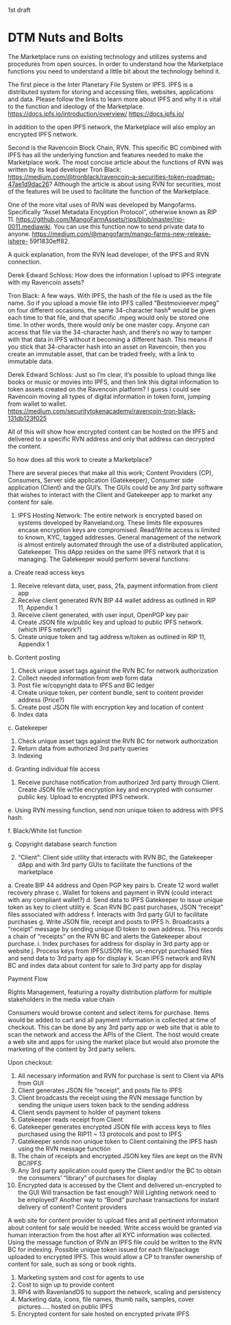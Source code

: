 1st draft

# DTM Nuts and Bolts

The Marketplace runs on existing technology and utilizes systems and procedures from open sources. In
order to understand how the Marketplace functions you need to understand a little bit about the
technology behind it.

The first piece is the Inter Planetary File System or IPFS. IPFS is a distributed system for storing and
accessing files, websites, applications and data. Please follow the links to learn more about IPFS and
why it is vital to the function and ideology of the Marketplace.
https://docs.ipfs.io/introduction/overview/ https://docs.ipfs.io/

In addition to the open IPFS network, the Marketplace will also employ an encrypted IPFS network.

Second is the Ravencoin Block Chain, RVN. This specific BC combined with IPFS has all the underlying
function and features needed to make the Marketplace work. The most concise article about the
functions of RVN was written by its lead developer Tron Black:
https://medium.com/@tronblack/ravencoin-a-securities-token-roadmap-47ae1d9dac26? Although the
article is about using RVN for securities, most of the features will be used to facilitate the function of the
Marketplace.

One of the more vital uses of RVN was developed by Mangofarms. Specifically “Asset Metadata
Encyption Protocol”, otherwise known as RIP 11.
https://github.com/MangoFarmAssets/rips/blob/master/rip-0011.mediawiki. You can use this function
now to send private data to anyone. https://medium.com/@mangofarm/mango-farms-new-release-ishere-
59f1830eff82.

A quick explanation, from the RVN lead developer, of the IPFS and RVN connection.

Derek Edward Schloss: How does the information I upload to IPFS integrate with my Ravencoin assets?

Tron Black: A few ways. With IPFS, the hash of the file is used as the file name. So if you upload a movie
file into IPFS called “Bestmovieever.mpeg” on four different occasions, the same 34-character hash⁸ would
be given each time to that file, and that specific .mpeg would only be stored one time. In other words,
there would only be one master copy. Anyone can access that file via the 34-character hash, and there’s
no way to tamper with that data in IPFS without it becoming a different hash. This means if you stick that
34-character hash into an asset on Ravencoin, then you create an immutable asset, that can be traded
freely, with a link to immutable data.

Derek Edward Schloss: Just so I’m clear, it’s possible to upload things like books or music or movies into
IPFS, and then link this digital information to token assets created on the Ravencoin platform? I guess I
could see Ravencoin moving all types of digital information in token form, jumping from wallet to wallet.
https://medium.com/securitytokenacademy/ravencoin-tron-black-131db123f025

All of this will show how encrypted content can be hosted on the IPFS and delivered to a specific RVN
address and only that address can decrypted the content.

So how does all this work to create a Marketplace?

There are several pieces that make all this work; Content Providers (CP), Consumers, Server side
application (Gatekeeper), Consumer side application (Client) and the GUI’s. The GUIs could be any 3rd
party software that wishes to interact with the Client and Gatekeeper app to market any content for
sale.

1. IPFS Hosting Network: The entire network is encrypted based on systems developed by
Ranveland.org. These limits file exposures encase encryption keys are compromised.
Read/Write access is limited to known, KYC, tagged addresses. General management of the
network is almost entirely automated through the use of a distributed application, Gatekeeper.
This dApp resides on the same IPFS network that it is managing. The Gatekeeper would perform
several functions:

a. Create read access keys
1. Receive relevant data, user, pass, 2fa, payment information from client app
2. Receive client generated RVN BIP 44 wallet address as outlined in RIP 11, Appendix 1
3. Receive client generated, with user input, OpenPGP key pair
4. Create JSON file w/public key and upload to public IPFS network. (which IPFS network?)
5. Create unique token and tag address w/token as outlined in RIP 11, Appendix 1

b. Content posting
1. Check unique asset tags against the RVN BC for network authorization
2. Collect needed information from web form data
3. Post file w/copyright data to IPFS and BC ledger
4. Create unique token, per content bundle, sent to content provider address (Price?)
5. Create post JSON file with encryption key and location of content
6. Index data

c. Gatekeeper
1. Check unique asset tags against the RVN BC for network authorization
2. Return data from authorized 3rd party queries
3. Indexing

d. Granting individual file access
1. Receive purchase notification from authorized 3rd party through Client. Create JSON file
w/file encryption key and encrypted with consumer public key. Upload to encrypted
IPFS network.

e. Using RVN messing function, send non unique token to address with IPFS hash.

f. Black/White list function

g. Copyright database search function

2. “Client”: Client side utility that interacts with RVN BC, the Gatekeeper dApp and with 3rd party
GUIs to facilitate the functions of the marketplace

a. Create BIP 44 address and Open PGP key pairs
b. Create 12 word wallet recovery phrase
c. Wallet for tokens and payment in RVN (could interact with any compliant wallet?)
d. Send data to IPFS Gatekeeper to issue unique token as key to client utility
e. Scan RVN BC past purchases, JSON “receipt” files associated with address
f. Interacts with 3rd party GUI to facilitate purchases
g. Write JSON file, receipt and posts to IPFS
h. Broadcasts a “receipt” message by sending unique ID token to own address. This records a
chain of “receipts” on the RVN BC and alerts the Gatekeeper about purchase.
i. Index purchases for address for display in 3rd party app or website
j. Process keys from IPFS/JSON file, un-encrypt purchased files and send data to 3rd party app
for display
k. Scan IPFS network and RVN BC and index data about content for sale to 3rd party app for
display

Payment Flow

Rights Management, featuring a royalty distribution platform for multiple stakeholders in the media
value chain

Consumers would browse content and select items for purchase. Items would be added to cart and all
payment information is collected at time of checkout. This can be done by any 3rd party app or web site
that is able to scan the network and access the APIs of the Client. The host would create a web site and
apps for using the market place but would also promote the marketing of the content by 3rd party
sellers. 

Upon checkout:
1. All necessary information and RVN for purchase is sent to Client via APIs from GUI
2. Client generates JSON file “receipt”, and posts file to IPFS
3. Client broadcasts the receipt using the RVN message function by sending the unique users token
back to the sending address
4. Client sends payment to holder of payment tokens
5. Gatekeeper reads receipt from Client
6. Gatekeeper generates encrypted JSON file with access keys to files purchased using the RIP11 ~
13 protocols and post to IPFS
7. Gatekeeper sends non unique token to Client containing the IPFS hash using the RVN message
function
8. The chain of receipts and encrypted JSON key files are kept on the RVN BC/IPFS
9. Any 3rd party application could query the Client and/or the BC to obtain the consumers’ “library”
of purchases for display
10. Encrypted data is accessed by the Client and delivered un-encrypted to the GUI
Will transaction be fast enough? Will Lighting network need to be employed? Another way to “Bond”
purchase transactions for instant delivery of content?
Content providers

A web site for content provider to upload files and all pertinent information about content for sale
would be needed. Write access would be granted via human interaction from the host after all KYC
information was collected. Using the message function of RVN an IPFS file could be written to the RVN
BC for indexing. Possible unique token issued for each file/package uploaded to encrypted IPFS. This
would allow a CP to transfer ownership of content for sale, such as song or book rights.

1. Marketing system and cost for agents to use
2. Cost to sign up to provide content
3. RPi4 with RavenlandOS to support the network, scaling and persistency
4. Marketing data, icons, file names, thumb nails, samples, cover pictures….. hosted on public IPFS
5. Encrypted content for sale hosted on encrypted private IPFS
